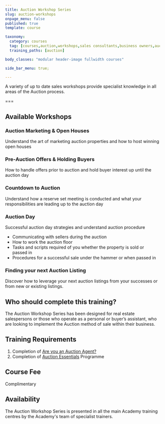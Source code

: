 ```yaml
---
title: Auction Workshop Series
slug: auction-workshops
onpage_menu: false
published: true
template: course

taxonomy:
  category: courses
  tag: [courses,auction,workshops,sales consultants,business owners,auctioneer,managers]
  training_paths: [auction]

body_classes: "modular header-image fullwidth courses"

side_bar_menu: true;

---
```


A variety of up to date sales workshops provide specialist knowledge in all areas of the Auction process.

===

## Available Workshops

### Auction Marketing & Open Houses
Understand the art of marketing auction properties and how to host winning open houses

### Pre-Auction Offers & Holding Buyers
How to handle offers prior to auction and hold buyer interest up until the auction day

### Countdown to Auction
Understand how a reserve set meeting is conducted and what your responsibilities are leading up to the auction day

### Auction Day
Successful auction day strategies and understand auction procedure
-	Communicating with sellers during the auction
-	How to work the auction floor
-	Tasks and scripts required of you whether the property is sold or passed in
-	Procedures for a successful sale under the hammer or when passed in

### Finding your next Auction Listing
Discover how to leverage your next auction listings from your successes or from new or existing listings.

## Who should complete this training?
The Auction Workshop Series has been designed for real estate salespersons or those who operate as a personal or buyer’s assistant, who are looking to implement the Auction method of sale within their business.

## Training Requirements
1. Completion of [Are you an Auction Agent?](/courses/auction/auction-agent)
2. Completion of [Auction Essentials](/courses/auction/auction-essentials) Programme

## Course Fee
Complimentary 

## Availability
The Auction Workshop Series is presented in all the main Academy training centres by the Academy's team of specialist trainers.
